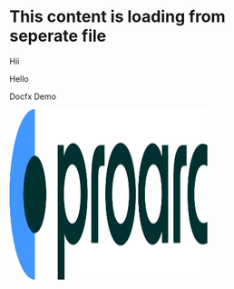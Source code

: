 # This content is loading from seperate file
Hii

Hello

Docfx Demo

<img src="./images/proarc.png" alt="Proarc" width="350" height="300" />